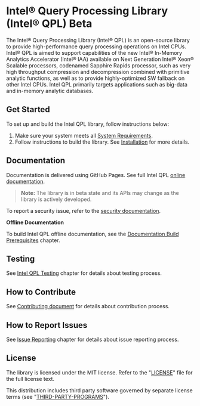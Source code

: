 <!--
Copyright (C) 2022 Intel Corporation 
SPDX-License-Identifier: MIT
-->

Intel® Query Processing Library (Intel® QPL) Beta
=================================================


The Intel® Query Processing Library (Intel® QPL) is an open-source library to provide
high-performance query processing operations on Intel CPUs. Intel® QPL is aimed to support 
capabilities of the new Intel® In-Memory Analytics Accelerator (Intel® IAA) available on Next
Generation Intel® Xeon® Scalable processors, codenamed Sapphire Rapids processor, such as very high
throughput compression and decompression combined with primitive analytic functions, as well as to
provide highly-optimized SW fallback on other Intel CPUs. Intel QPL primarily targets applications
such as big-data and in-memory analytic databases.


## Get Started

To set up and build the Intel QPL library, follow instructions below:

1. Make sure your system meets all [System Requirements](https://intel.github.io/qpl/documentation/introduction_docs/system_requirements.html).
2. Follow instructions to build the library. See [Installation](https://intel.github.io/qpl/documentation/get_started_docs/installation.html) for more details.


## Documentation

Documentation is delivered using GitHub Pages. See full Intel QPL [online documentation](https://intel.github.io/qpl/index.html).

>**Note:** The library is in beta state and its APIs may change as the library is actively developed.

To report a security issue, refer to the [security documentation](SECURITY.md).

**Offline Documentation**

To build Intel QPL offline documentation, see the [Documentation Build Prerequisites](https://intel.github.io/qpl/documentation/get_started_docs/installation.html#documentation-build-prerequisites) chapter.


## Testing

See [Intel QPL Testing](https://intel.github.io/qpl/documentation/get_started_docs/testing.html) chapter for details about testing process.

## How to Contribute

See [Contributing document](CONTRIBUTING.md) for details about contribution process.

## How to Report Issues

See [Issue Reporting](https://intel.github.io/qpl/documentation/introduction_docs/issue_reporting.html) chapter for details about issue reporting process.

## License

The library is licensed under the MIT license. Refer to the
"[LICENSE](LICENSE)" file for the full license text.

This distribution includes third party software governed by separate license
terms (see "[THIRD-PARTY-PROGRAMS](third-party-programs.txt)").
